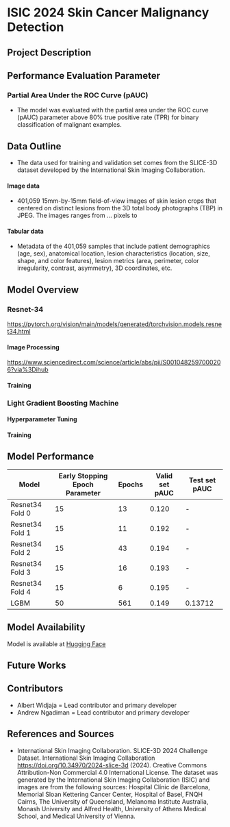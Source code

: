 # ISIC 2024 Skin Cancer Malignancy Detection

## Project Description

## Performance Evaluation Parameter

### Partial Area Under the ROC Curve (pAUC)
  
- The model was evaluated with the partial area under the ROC curve (pAUC) parameter above 80% true positive rate (TPR) for binary classification of malignant examples.

## Data Outline

- The data used for training and validation set comes from the SLICE-3D dataset developed by the International Skin Imaging Collaboration.

#### Image data

- 401,059 15mm-by-15mm field-of-view images of skin lesion crops that centered on distinct lesions from the 3D total body photographs (TBP) in JPEG. The images ranges from ... pixels to 

#### Tabular data

- Metadata of the 401,059 samples that include patient demographics (age, sex), anatomical location, lesion characteristics (location, size, shape, and color features), lesion metrics (area, perimeter, color irregularity, contrast, asymmetry), 3D coordinates, etc. 

## Model Overview

### Resnet-34

https://pytorch.org/vision/main/models/generated/torchvision.models.resnet34.html

#### Image Processing

https://www.sciencedirect.com/science/article/abs/pii/S0010482597000206?via%3Dihub 

#### Training 

### Light Gradient Boosting Machine

#### Hyperparameter Tuning 

#### Training

## Model Performance 

| **Model** | **Early Stopping Epoch Parameter** | **Epochs** | **Valid set pAUC** | **Test set pAUC** |
|------------------|-------------------------------|------------|-------------------|-----------------|
| Resnet34 Fold 0         | 15  | 13        | 0.120          | -    |
| Resnet34 Fold 1         | 15  | 11        | 0.192          | -    |
| Resnet34 Fold 2         | 15  | 43        | 0.194          | -    |
| Resnet34 Fold 3         | 15  | 16        | 0.193          | -    |
| Resnet34 Fold 4         | 15  | 6        | 0.195          | -    |
| LGBM         | 50  | 561        | 0.149          |  0.13712   |

## Model Availability

Model is available at [Hugging Face](https://huggingface.co/albertw1706/resnet34_skin_cancer_malignancy_detection)

## Future Works

## Contributors
- Albert Widjaja = Lead contributor and primary developer
- Andrew Ngadiman = Lead contributor and primary developer

## References and Sources

- International Skin Imaging Collaboration. SLICE-3D 2024 Challenge Dataset. International Skin Imaging Collaboration https://doi.org/10.34970/2024-slice-3d (2024). Creative Commons Attribution-Non Commercial 4.0 International License. The dataset was generated by the International Skin Imaging Collaboration (ISIC) and images are from the following sources: Hospital Clínic de Barcelona, Memorial Sloan Kettering Cancer Center, Hospital of Basel, FNQH Cairns, The University of Queensland, Melanoma Institute Australia, Monash University and Alfred Health, University of Athens Medical School, and Medical University of Vienna.
